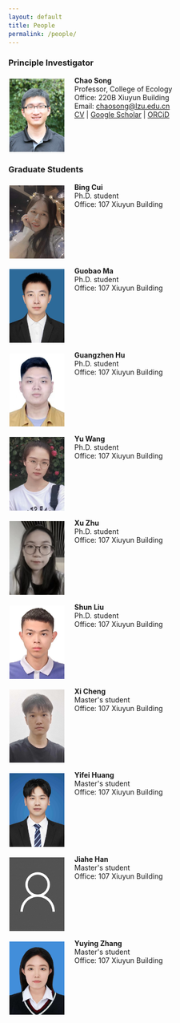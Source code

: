 ```yaml
---
layout: default
title: People
permalink: /people/
---
```


### **Principle Investigator**

<p><img align="left" src="/files/Song_profile.jpg" width="110" style="margin:5px 20px 2px 2px;"/>

<b>Chao Song</b><br>
Professor, College of Ecology<br>
Office: 220B Xiuyun Building <br>
Email: <a href="mailto: chaosong@lzu.edu.cn">chaosong@lzu.edu.cn</a><br>
<a href="/files/CV_Song.pdf">CV</a> | <a href="https://scholar.google.com/citations?user=farbSBEAAAAJ&hl=en">Google Scholar</a> | <a href="https://orcid.org/0000-0001-8225-4490">ORCiD</a>
<br clear="left"/></p>

### **Graduate Students**

<p><img align="left" src="/files/Cui_profile.jpg" width="110" style="margin:5px 20px 2px 2px;"/>

<b>Bing Cui</b><br>
Ph.D. student<br>
Office: 107 Xiuyun Building <br>
<br clear="left"/></p> 

<p><img align="left" src="/files/Ma_profile.jpg" width="110" style="margin:5px 20px 2px 2px;"/>

<b>Guobao Ma</b><br>
Ph.D. student<br>
Office: 107 Xiuyun Building <br>
<br clear="left"/></p> 

<p><img align="left" src="/files/Hu_profile.jpg" width="110" style="margin:5px 20px 2px 2px;"/>

<b>Guangzhen Hu</b><br>
Ph.D. student<br>
Office: 107 Xiuyun Building <br>
<br clear="left"/></p> 

<p><img align="left" src="/files/Wang_profile.jpg" width="110" style="margin:5px 20px 2px 2px;"/>

<b>Yu Wang</b><br>
Ph.D. student<br>
Office: 107 Xiuyun Building <br>
<br clear="left"/></p> 

<p><img align="left" src="/files/Zhu_profile.jpg" width="110" style="margin:5px 20px 2px 2px;"/>

<b>Xu Zhu</b><br>
Ph.D. student<br>
Office: 107 Xiuyun Building <br>
<br clear="left"/></p> 


<p><img align="left" src="/files/Liu_profile.jpg" width="110" style="margin:5px 20px 2px 2px;"/>

<b>Shun Liu</b><br>
Ph.D. student<br>
Office: 107 Xiuyun Building <br>
<br clear="left"/></p> 


<p><img align="left" src="/files/Cheng_profile.jpg" width="110" style="margin:5px 20px 2px 2px;"/>

<b>Xi Cheng</b><br>
Master's student<br>
Office: 107 Xiuyun Building <br>
<br clear="left"/></p> 

<p><img align="left" src="/files/Huang_profile.jpg" width="110" style="margin:5px 20px 2px 2px;"/>

<b>Yifei Huang</b><br>
Master's student<br>
Office: 107 Xiuyun Building <br>
<br clear="left"/></p> 

<p><img align="left" src="/files/Default_profile.jpg" width="110" style="margin:5px 20px 2px 2px;"/>

<b>Jiahe Han</b><br>
Master's student<br>
Office: 107 Xiuyun Building <br>
<br clear="left"/></p> 

<p><img align="left" src="/files/Zhang_profile.jpg" width="110" style="margin:5px 20px 2px 2px;"/>

<b>Yuying Zhang</b><br>
Master's student<br>
Office: 107 Xiuyun Building <br>
<br clear="left"/></p> 



